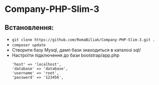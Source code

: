 # Company-PHP-Slim-3
## Встановлення:
* `git clone https://github.com/RomaBiliak/Company-PHP-Slim-3.git .`
* `composer update`
* Створити базу Mysql, дамп бази знаходиться в каталозі sql/
* Настроїти підключення до бази bootstrap/app.php
  ```
  'host' => 'localhost',
  'database' => 'database',
  'username' => 'root',
  'password' => '123456',
  ```
